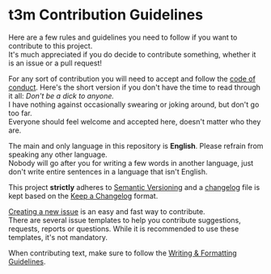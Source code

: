 # t3m Contribution Guidelines #

Here are a few rules and guidelines you need to follow if you want to contribute
to this project.  
It's much appreciated if you do decide to contribute something, whether it is
an issue or a pull request!

For any sort of contribution you will need to accept and follow the
[code of conduct](CODE_OF_CONDUCT.md). Here's the short version if you don't
have the time to read through it all: *Don't be a dick to anyone.*  
I have nothing against occasionally swearing or joking around, but don't go too
far.  
Everyone should feel welcome and accepted here, doesn't matter who they are.

The main and only language in this repository is **English**. Please refrain
from speaking any other language.  
Nobody will go after you for writing a few words in another language, just don't
write entire sentences in a language that isn't English.

This project **strictly** adheres to [Semantic Versioning] and a
[changelog](CHANGELOG.md) file is kept based on the [Keep a Changelog] format.

[Creating a new issue] is an easy and fast way to contribute.  
There are several issue templates to help you contribute suggestions, requests,
reports or questions. While it is recommended to use these templates, it's not
mandatory.

When contributing text, make sure to follow the
[Writing & Formatting Guidelines](WRITING_GUIDELINES.md).

[Semantic Versioning]: https://semver.org/spec/v2.0.0.html "Semantic Versioning 2.0.0"
[Keep a Changelog]: https://keepachangelog.com/en/1.0.0/ "Keep a Changelog 1.0.0"
[Creating a new issue]: https://github.com/mfederczuk/t3m/issues/new/choose "Create new Issue"
